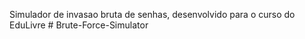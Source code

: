 Simulador de invasao bruta de senhas, desenvolvido para o curso do EduLivre # Brute-Force-Simulator
